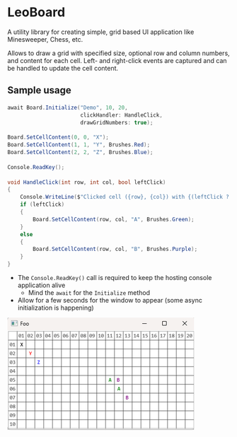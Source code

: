 ﻿# LeoBoard

A utility library for creating simple, grid based UI application like Minesweeper, Chess, etc.

Allows to draw a grid with specified size, optional row and column numbers, and content for each cell.
Left- and right-click events are captured and can be handled to update the cell content.

## Sample usage

```csharp
await Board.Initialize("Demo", 10, 20, 
                       clickHandler: HandleClick,
                       drawGridNumbers: true);

Board.SetCellContent(0, 0, "X");
Board.SetCellContent(1, 1, "Y", Brushes.Red);
Board.SetCellContent(2, 2, "Z", Brushes.Blue);

Console.ReadKey();

void HandleClick(int row, int col, bool leftClick)
{
    Console.WriteLine($"Clicked cell ({row}, {col}) with {(leftClick ? "left" : "right")} mouse button");
    if (leftClick)
    {
        Board.SetCellContent(row, col, "A", Brushes.Green);
    }
    else
    {
        Board.SetCellContent(row, col, "B", Brushes.Purple);
    }
}
```

- The `Console.ReadKey()` call is required to keep the hosting console application alive
  - Mind the `await` for the `Initialize` method
- Allow for a few seconds for the window to appear (some async initialization is happening)

![sample_run.png](sample_run.png)